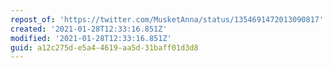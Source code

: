 ```yaml
---
repost_of: 'https://twitter.com/MusketAnna/status/1354691472013090817'
created: '2021-01-28T12:33:16.851Z'
modified: '2021-01-28T12:33:16.851Z'
guid: a12c275d-e5a4-4619-aa5d-31baff01d3d8
---
```

 
